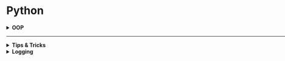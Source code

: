 <h1>Python</h1>

<div style='width:1000px;margin:auto'>

<details><summary><b>OOP</b></summary><ul>
<li><a style='color:#333;font-weight:bold' href='OOP.html#Class-Variables:'>Class Variables</a></li>
<li><a style='color:#333;font-weight:bold' href='OOP.html#Class-Methods-and-Static-Methods:'>Class Methods & Static Methods</a></li>
<li><a style='color:#333;font-weight:bold' href='OOP.html#Inheritance:'>Inheritance</a></li>
<li><a style='color:#333;font-weight:bold' href='OOP.html#Multiple-Inhertance:'>Multiple Inheritance</a></li>
<li><a style='color:#333;font-weight:bold' href='OOP.html#Magic/Dunder-Methods:'>Magic/Dunder Methods</a></li>
<li><a style='color:#333;font-weight:bold' href='OOP.html#Property-Decorator:'>@property Decorator</a></li>
<li><a style='color:#333;font-weight:bold' href='OOP.html#Encapsulation:'>Encapsulation</a></li>
<li><a style='color:#333;font-weight:bold' href='OOP.html#Importing-Modules:'>Importing Modules</a></li>
<li><a style='color:#333;font-weight:bold' href='OOP.html#Python-Composition:'>Composition</a></li>
<li><a style='color:#333;font-weight:bold' href='OOP.html#Python-Aggregation:'>Aggregation</a></li>
<li><a style='color:#333;font-weight:bold' href='OOP.html#Abstract-Class:'>Abstract Class</a></li>
</ul></details>

<hr>

<details><summary><b>Tips & Tricks</b></summary><ul>

<details><summary><b>Looping over a range of numbers</b></summary><pre><code>for i in range(6):
    print(i)
</code></pre>
</details></li>

<details><summary><b>Looping over a collection</b></summary><pre><code>colors = ["green", "red", "blue", "black"]

for color in colors:
    print(color)
</code></pre>
</details>

<details><summary><b>Looping Backwards</b></summary><pre><code>colors = ["green", "red", "blue", "black"]

# Ugly
for i in range(len(colors)-1, -1, -1):
    print(colors[i])

# Pythonic
for color in reversed(colors):
    print(color)
</code></pre>
</details>

<details><summary><b>Looping over a collection and indices</b></summary><pre><code>colors = ["green", "red", "blue", "black"]

# Ugly
for i in range(len(colors)):
    print(i, colors[i])

# Pythonic
for i, color in enumerate(colors):
    print(i, color)
</code></pre>
</details>

<details><summary><b>Looping over 2 collections</b></summary><pre><code>colors = ["green", "red", "blue", "black"]
names = ["raymond", "rachel", "matthew"]

# Ugly
n = min(len(names), len(colors))
for i in range(n):
    print(names[i], '--&gt;', colors[i])


# Pythonic
for name, color in zip(names, colors):
    print(name, "--&gt;", color)
</code></pre>
</details>

<details><summary><b>Looping in sorted order</b></summary>
<p><b>NOTE</b><ul>
<li><b>sorted():</b>new_list = sorted(list)</li>
<li><b>sort():</b> list.sort()  ""in-place""</li></p><pre><code>colors = ["green", "red", "blue", "black"]

# Pythonic
# Asceding
for color in sorted(colors):
    print(color)

# Decsending
for color in sorted(colors, reverse=True):
    print(color)
</code></pre>
</details>

<details><summary><b>Custom Sort Order</b></summary><pre><code>colors = ["green", "red", "blue", "black"]

# Pythonic
print(sorted(colors, key=len))
</code></pre>
</details>

<details><summary><b>Distinguishing multiple exit points in loops</b>[for-else]</summary><pre><code>colors = ["green", "red", "blue", "black"]

# Ugly
def find(seq, target):
     found = False
     for i, value in enumerate(seq):
             if value == trgt:
                     found = True
                     break
     if not found:
             return -1
     return i

# Pythonic
def find(seq, target):
    for i, value in enumerate(seq):
        if value == trgt:
            break

    else:
        return -1
    return i
</code></pre>
</details><br>

<details><summary><b>Looping Over dictionary Keys</b></summary><pre><code>d = {'mathew': 'blue', 'rachel': 'green', 'raymond': 'red'}

#Ugly
for k in d:
     print(k)

# Pythonic
for k in d.keys():
     print(k)

# Another Pythonic one
d = {k: d[k] for k in d}
</code></pre>
</details>

<details><summary><b>Looping Over dictionary Keys nad Values</b></summary><pre><code>d = {'mathew': 'blue', 'rachel': 'green', 'raymond': 'red'}

#Ugly
for k in d:
     print(k, "--&gt;", d[k])

# Pythonic
for k, v in d.items():
     print(k, v)
</code></pre>
</details>

<details><summary><b>Construct a dictionary from pairs</b></summary><pre><code>names = ['raymond', 'rachel', 'meatthew']
colors = ['red', 'blue', 'black']

d = dict(zip(names, colors))
</code></pre>
</details>

<details><summary><b>Counting with dictionaries</b></summary><pre><code>colors = ['red', 'red', 'green', 'blue', 'blue', 'green', 'red', 'blue']

# Basic
d = {}
for color in colors:
    if color not in d:
        d[color] = 0
    d[color] += 1

# Intermediate
d = {}
for color in colors:
    d[color] = d.get(color, 0) + 1

# Pythonic
from collections import defaultdict

d = deafultdict(int)
for color in colors:
    d[color] += 1
</code></pre>
</details>

<details><summary><b>Grouping with dictionaries</b></summary><pre><code>names = ['mosaab', 'cool', 'hany', 'shady', 'muhamed', 'raymond']

# Basic
d = {}
for name in names:
    key = len(name)
    if key not in d:
        d[key] = []
    d[key].append(name)

# Intermediate
d = {}
for name in names:
    key = len(name)
    d.setdefault(key, []).append(name)

# Pythonic
from collections import defaultdict

d = defaultdict(list)
for name in names:
    key = len(name)
    d[key].append(name)
</code></pre>
</details>

<details><summary><b>Linking dictionaries</b></summary><pre><code>d1 = {'mosaab': 'blue', 'hany': 'black', 'sally': 'purple'}
d2 = {'shaker': 'yellow', 'hoda': 'brown'}

# Basic
totalDict = dict()
totalDict.update(d1)
totalDict.update(d2)

# Pythonic
totalDict = ChainMap(d1, d2)
</code></pre>
</details><br>


<details><summary><b>Improving Clarity</b></summary><pre><code># 1. Clarify function calls with keyword arguments. (It might slow you some milliseconds, but it's worth it).
# Ugly
twitter_search('@obama', False, 20, True)

# Pythonic 
twitter_search('@obama', retweets=False, numtweets=20, popular=True)
</code></pre>
</details>

<details><summary><b>Name Tuple</b></summary><pre><code># 2. Clarify multiple return values with named tuples.
# Ugly
doctest.testmode()
# (0, 4)

# Pythonic
from collections import namedtuple

Point = namedtuple('Point', ['x', 'y'], verbose=True)
p = Point(x=10, y=20)
p
# Point(x=10, y=20)
print(p.x, p.y)
# 10 20
</code></pre>
</details>

<details><summary><b>Unpacking Sequences</b></summary><pre><code>p = 'Raymond', 'Hettinger', 0x30, 'python@example.com'

# Ugly
fname = p[0]
lname = p[1]
age = p[2]
email = p[3]

# Pythonic
fname, lname, age, email = p
</code></pre>
</details>
<details><summary><b>Updating Sequences</b>[deque]</summary><pre><code>names = ['raymond', 'rachel', 'matthew', 'roger', 'betty']

# Ugly
del names[0]
names.pop(0)
names.insert(0, 'mark')

# Pythonic
from collections import deque

names = deque(['raymond', 'rachel', 'matthew', 'roger', 'betty', 'melissa', 'judith', 'charlie'])

# Much faster
de names[0]
names.popleft()
names.appendleft('mark')
</code></pre>
</details>
</ul></details>

<details><summary><b>Logging</b></summary><ul>
<details><summary><b>Important Notes</b></summary><ul>
<li>Default Basic Logging level is <b>Warning</b></li>
<li><b>DEBUG</b>: Detailed information, typically of interest only when diagnosing problems.</li>
<li><b>INFO</b>: Confirmation that things are working as expected.</li>
<li><b>WARNING</b>: An indication that something unexpected happened, or indicative of some problem in the near future (e.g. ‘disk space low’). The software is still working as expected.</li>
<li><b>ERROR</b>: Due to a more serious problem, the software has not been able to perform some function.</li>
<li><b>CRITICAL</b>: A serious error, indicating that the program itself may be unable to continue running.</li>
</ul></details>


<details><summary><b>Print Logging</b> by its level</summary>
<pre><code>import logging

num_1 = 20
num_2 = 10

# Print: Display console output for ordinary usage of a command line script or program
print()

# Info &amp; Debug: Report events that occur during normal operation of a program (e.g. for status monitoring or fault investigation)
logging.info('Add: {} + {} = {}'.format(num_1, num_2, add_result))
logging.debug('Sub: {} - {} = {}'.format(num_1, num_2, sub_result))
# output: DEBUG:root:{your message}

# warning/warn: Issue a warning regarding a particular runtime event
# logging.warning() if there is nothing the client application can do about the situation, but the event should still be noted
logging.warning('Mul: {} * {} = {}'.format(num_1, num_2, mul_result))

# warnings.warn() in library code if the issue is avoidable and the client application should be modified to eliminate the warning
logging.warn('Mul: {} * {} = {}'.format(num_1, num_2, mul_result))

# Report suppression of an error without raising an exception (e.g. error handler in a long-running server process)
logging.error('Div: {} / {} = {}'.format(num_1, num_2, div_result))
logging.exception('Div: {} / {} = {}'.format(num_1, num_2, div_result))
logging.critical('Div: {} / {} = {}'.format(num_1, num_2, div_result))
</code></pre>
</details>

<details><summary><b>Set Basic Level/FORMATTER/File</b></summary>
<a href="https://docs.python.org/3/library/logging.html#logrecord-attributes">Check different formatters</a>
<pre><code>import logging
# Working with the root logger.
logging.basicConfig(filename='test.log', level=logging.DEBUG,
                    format='%(asctime)s:%(levelname)s:%(message)s')
                    
# if file exists, it will append the new logs.
# If file is defined, nothing will be printed, everything will be in the file.
</code></pre>
</details>
<details><summary><b>Set Specifi Logger</b></summary>
<pre><code>import logging

logger = logging.getLogger(__name__)
logger.setLevel(logging.DEBUG)

formatter = logging.Formatter('%(asctime)s:%(name)s:%(message)s')

file_handler = logging.FileHandler('sample.log')
file_handler.setLevel(logging.ERROR)
file_handler.setFormatter(formatter)

stream_handler = logging.StreamHandler()
stream_handler.setFormatter(formatter)

logger.addHandler(file_handler)
logger.addHandler(stream_handler)
</pre></code>
</details>

</ul></details>
</div>
